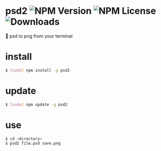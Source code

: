 # psd2 ![NPM Version](https://img.shields.io/npm/v/psd2.svg) ![NPM License](https://img.shields.io/npm/l/psd2.svg) ![Downloads](https://img.shields.io/npm/dt/psd2.svg)

:art: psd to png from your terminal

# install

```bash
$ [sudo] npm install -g psd2
```

# update

```bash
$ [sudo] npm update -g psd2
```

# use

```bash
$ cd <directory>
$ psd2 file.psd save.png
```
